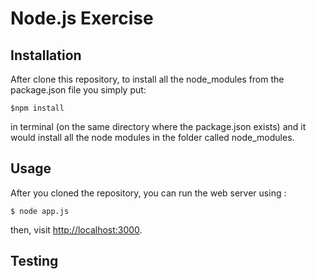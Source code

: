 # Node.js Exercise

## Installation

After clone this repository, to install all the node_modules from the package.json file you simply put: 
```
$npm install 
```
in terminal (on the same directory where the package.json exists) and it would install all the node modules in the folder called node_modules.

## Usage

After you cloned the repository, you can run the web server using :
```
$ node app.js
```
then, visit [http://localhost:3000][address].

## Testing



[address]:http://localhost:3000
